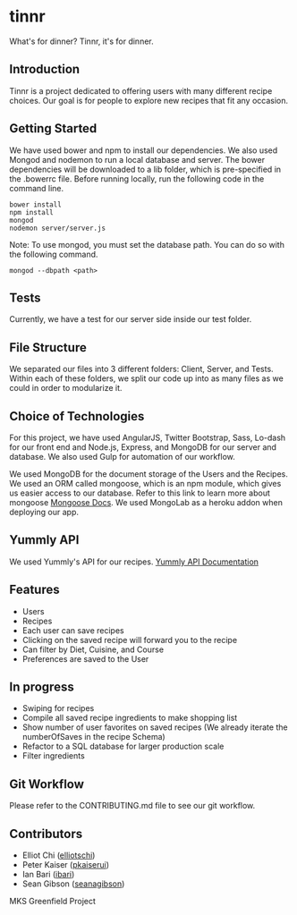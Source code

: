 # tinnr
What's for dinner?
Tinnr, it's for dinner.

## Introduction

Tinnr is a project dedicated to offering users with many different recipe choices. Our goal is for people to explore new recipes that fit any occasion.

## Getting Started

We have used bower and npm to install our dependencies. We also used Mongod and nodemon to run a local database and server. The bower dependencies will be downloaded to a lib folder, which is pre-specified in the .bowerrc file. Before running locally, run the following code in the command line.
```
bower install
npm install
mongod
nodemon server/server.js
```

Note: To use mongod, you must set the database path. You can do so with the following command.
```
mongod --dbpath <path>
```

## Tests

Currently, we have a test for our server side inside our test folder.

## File Structure

We separated our files into 3 different folders: Client, Server, and Tests. Within each of these folders, we split our code up into as many files as we could in order to modularize it.

## Choice of Technologies

For this project, we have used AngularJS, Twitter Bootstrap, Sass, Lo-dash for our front end and Node.js, Express, and MongoDB for our server and database. We also used Gulp for automation of our workflow.

We used MongoDB for the document storage of the Users and the Recipes. We used an ORM called mongoose, which is an npm
module, which gives us easier access to our database. Refer to this link to learn more about mongoose [Mongoose Docs](http://mongoosejs.com/). We used MongoLab as a heroku addon when deploying our app.

## Yummly API
We used Yummly's API for our recipes.
[Yummly API Documentation](https://developer.yummly.com/documentation)

## Features
- Users
- Recipes
- Each user can save recipes
- Clicking on the saved recipe will forward you to the recipe
- Can filter by Diet, Cuisine, and Course
- Preferences are saved to the User

## In progress
- Swiping for recipes
- Compile all saved recipe ingredients to make shopping list
- Show number of user favorites on saved recipes (We already iterate the numberOfSaves in the recipe Schema)
- Refactor to a SQL database for larger production scale
- Filter ingredients

## Git Workflow

Please refer to the CONTRIBUTING.md file to see our git workflow.

## Contributors
- Elliot Chi ([elliotschi](https://github.com/elliotschi))
- Peter Kaiser ([pkaiserui](https://github.com/pkaiserui))
- Ian Bari ([ibari](https://github.com/ibari))
- Sean Gibson ([seanagibson](https://github.com/seanagibson))

MKS Greenfield Project
